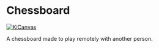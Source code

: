# Chessboard

[![KiCanvas](https://img.shields.io/badge/KiCanvas-purple)](https://kicanvas.org/?github=https%3A%2F%2Fgithub.com%2FOleStrohm%2Fchess)

A chessboard made to play remotely with another person.
